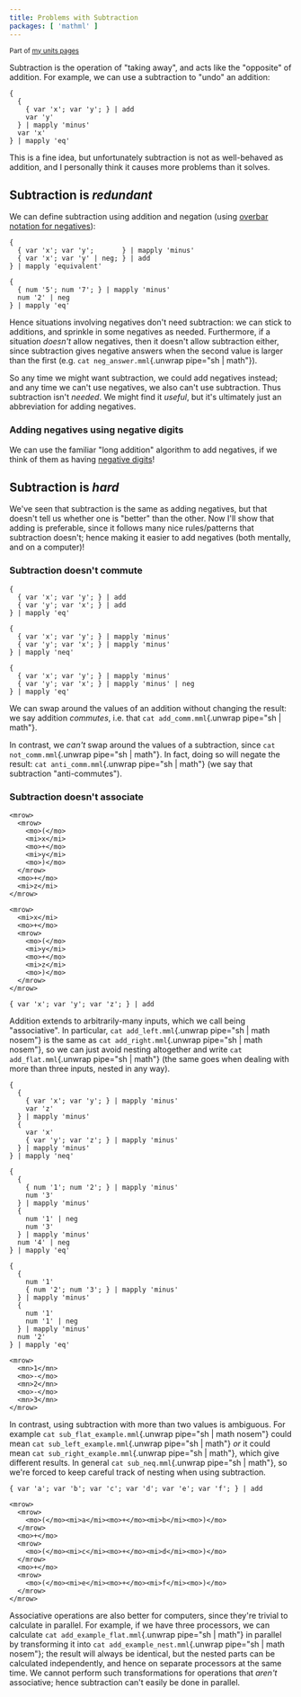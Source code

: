 ```yaml
---
title: Problems with Subtraction
packages: [ 'mathml' ]
---
```


<small>Part of [my units pages](/projects/units)</small>

Subtraction is the operation of "taking away", and acts like the "opposite" of
addition. For example, we can use a subtraction to "undo" an addition:

```{.unwrap pipe="sh | math block minus"}
{
  {
    { var 'x'; var 'y'; } | add
    var 'y'
  } | mapply 'minus'
  var 'x'
} | mapply 'eq'
```

This is a fine idea, but unfortunately subtraction is not as well-behaved as
addition, and I personally think it causes more problems than it solves.

## Subtraction is *redundant* ##

We can define subtraction using addition and negation (using
[overbar notation for negatives](negative_bar_notation.html)):

```{.unwrap pipe="sh | math block"}
{
  { var 'x'; var 'y';       } | mapply 'minus'
  { var 'x'; var 'y' | neg; } | add
} | mapply 'equivalent'
```

```{pipe="sh > neg_answer.mml"}
{
  { num '5'; num '7'; } | mapply 'minus'
  num '2' | neg
} | mapply 'eq'
```

Hence situations involving negatives don't need subtraction: we can stick to
additions, and sprinkle in some negatives as needed. Furthermore, if a situation
*doesn't* allow negatives, then it doesn't allow subtraction either, since
subtraction gives negative answers when the second value is larger than the
first (e.g. `cat neg_answer.mml`{.unwrap pipe="sh | math"}).

So any time we might want subtraction, we could add negatives instead; and any
time we can't use negatives, we also can't use subtraction. Thus subtraction
isn't *needed*. We might find it *useful*, but it's ultimately just an
abbreviation for adding negatives.

### Adding negatives using negative digits ###

We can use the familiar "long addition" algorithm to add negatives, if we think
of them as having [negative digits](negative_digits.html)!

## Subtraction is *hard* ##

We've seen that subtraction is the same as adding negatives, but that doesn't
tell us whether one is "better" than the other. Now I'll show that adding is
preferable, since it follows many nice rules/patterns that subtraction doesn't;
hence making it easier to add negatives (both mentally, and on a computer)!

### Subtraction doesn't commute ###

```{pipe="sh > add_comm.mml"}
{
  { var 'x'; var 'y'; } | add
  { var 'y'; var 'x'; } | add
} | mapply 'eq'
```

```{pipe="sh > not_comm.mml"}
{
  { var 'x'; var 'y'; } | mapply 'minus'
  { var 'y'; var 'x'; } | mapply 'minus'
} | mapply 'neq'
```

```{pipe="sh > anti_comm.mml"}
{
  { var 'x'; var 'y'; } | mapply 'minus'
  { var 'y'; var 'x'; } | mapply 'minus' | neg
} | mapply 'eq'
```

We can swap around the values of an addition without changing the result: we say
addition *commutes*, i.e. that `cat add_comm.mml`{.unwrap pipe="sh | math"}.

In contrast, we *can't* swap around the values of a subtraction, since
`cat not_comm.mml`{.unwrap pipe="sh | math"}. In fact, doing so will negate the
result: `cat anti_comm.mml`{.unwrap pipe="sh | math"} (we say that subtraction
"anti-commutes").

### Subtraction doesn't associate ###

```{pipe="cat > add_left.mml"}
<mrow>
  <mrow>
    <mo>(</mo>
    <mi>x</mi>
    <mo>+</mo>
    <mi>y</mi>
    <mo>)</mo>
  </mrow>
  <mo>+</mo>
  <mi>z</mi>
</mrow>
```

```{pipe="cat > add_right.mml"}
<mrow>
  <mi>x</mi>
  <mo>+</mo>
  <mrow>
    <mo>(</mo>
    <mi>y</mi>
    <mo>+</mo>
    <mi>z</mi>
    <mo>)</mo>
  </mrow>
</mrow>
```

```{pipe="sh > add_flat.mml"}
{ var 'x'; var 'y'; var 'z'; } | add
```

Addition extends to arbitrarily-many inputs, which we call being "associative".
In particular, `cat add_left.mml`{.unwrap pipe="sh | math nosem"} is the same as
`cat add_right.mml`{.unwrap pipe="sh | math nosem"}, so we can just avoid
nesting altogether and write `cat add_flat.mml`{.unwrap pipe="sh | math"} (the
same goes when dealing with more than three inputs, nested in any way).

```{pipe="sh > sub_neq.mml"}
{
  {
    { var 'x'; var 'y'; } | mapply 'minus'
    var 'z'
  } | mapply 'minus'
  {
    var 'x'
    { var 'y'; var 'z'; } | mapply 'minus'
  } | mapply 'minus'
} | mapply 'neq'
```

```{pipe="sh > sub_left_example.mml"}
{
  {
    { num '1'; num '2'; } | mapply 'minus'
    num '3'
  } | mapply 'minus'
  {
    num '1' | neg
    num '3'
  } | mapply 'minus'
  num '4' | neg
} | mapply 'eq'
```

```{pipe="sh > sub_right_example.mml"}
{
  {
    num '1'
    { num '2'; num '3'; } | mapply 'minus'
  } | mapply 'minus'
  {
    num '1'
    num '1' | neg
  } | mapply 'minus'
  num '2'
} | mapply 'eq'
```

```{pipe="cat > sub_flat_example.mml"}
<mrow>
  <mn>1</mn>
  <mo>-</mo>
  <mn>2</mn>
  <mo>-</mo>
  <mn>3</mn>
</mrow>
```

In contrast, using subtraction with more than two values is ambiguous. For
example `cat sub_flat_example.mml`{.unwrap pipe="sh | math nosem"}
could mean `cat sub_left_example.mml`{.unwrap pipe="sh | math"} *or* it could
mean `cat sub_right_example.mml`{.unwrap pipe="sh | math"}, which give different
results. In general `cat sub_neq.mml`{.unwrap pipe="sh | math"}, so we're forced
to keep careful track of nesting when using subtraction.

```{pipe="sh > add_example_flat.mml"}
{ var 'a'; var 'b'; var 'c'; var 'd'; var 'e'; var 'f'; } | add
```

```{pipe="cat > add_example_nest.mml"}
<mrow>
  <mrow>
    <mo>(</mo><mi>a</mi><mo>+</mo><mi>b</mi><mo>)</mo>
  </mrow>
  <mo>+</mo>
  <mrow>
    <mo>(</mo><mi>c</mi><mo>+</mo><mi>d</mi><mo>)</mo>
  </mrow>
  <mo>+</mo>
  <mrow>
    <mo>(</mo><mi>e</mi><mo>+</mo><mi>f</mi><mo>)</mo>
  </mrow>
</mrow>
```

Associative operations are also better for computers, since they're trivial to
calculate in parallel. For example, if we have three processors, we can
calculate `cat add_example_flat.mml`{.unwrap pipe="sh | math"} in parallel by
transforming it into `cat add_example_nest.mml`{.unwrap pipe="sh | math nosem"};
the result will always be identical, but the nested parts can be calculated
independently, and hence on separate processors at the same time. We cannot
perform such transformations for operations that *aren't* associative; hence
subtraction can't easily be done in parallel.
